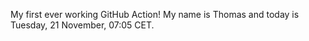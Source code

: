 My first ever working GitHub Action!
My name is Thomas and today is Tuesday, 21 November, 07:05 CET. 
